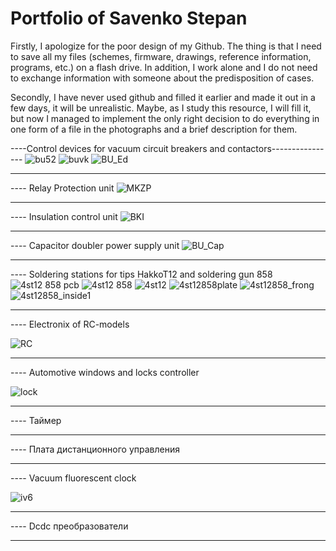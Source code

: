 # Portfolio of Savenko Stepan

  Firstly, I apologize for the poor design of my Github. The thing is that I need to save all my files (schemes, firmware, drawings, reference information, programs, etc.) on a flash drive. In addition, I work alone and I do not need to exchange information with someone about the predisposition of cases.
  
  Secondly, I have never used github and filled it earlier and made it out in a few days, it will be unrealistic. Maybe, as I study this resource, I will fill it, but now I managed to implement the only right decision to do everything in one form of a file in the photographs and a brief description for them.
  
  
  ----Control devices for vacuum circuit breakers and contactors----------------
  ![bu52](https://user-images.githubusercontent.com/121791547/210490596-3881d87b-d801-4a51-837d-11fdf1844f35.jpeg)
  ![buvk](https://user-images.githubusercontent.com/121791547/210490598-9fa4e61f-f78f-4776-9882-33edaa39c08e.jpeg)
  ![BU_Ed](https://user-images.githubusercontent.com/121791547/234201305-16a631b8-5b0f-4780-808f-ec246675285d.jpg)

  --------------------------------------------------------------
  
  ---- Relay Protection unit
  ![MKZP](https://user-images.githubusercontent.com/121791547/234201333-06819ec8-2ee3-4c8c-a3e7-47f0e624673c.jpg)

  --------------------------------------------------------------
  
  ---- Insulation control unit
  ![BKI](https://user-images.githubusercontent.com/121791547/234201496-c1c49d13-8182-4b3a-88aa-3e812e65219a.jpg)

  --------------------------------------------------------------
  
  ---- Сapacitor doubler power supply unit
  ![BU_Cap](https://user-images.githubusercontent.com/121791547/234201859-690eb7f0-064d-40d7-8086-deb5a8e7fb48.jpg)

  --------------------------------------------------------------
   
  
  ---- Soldering stations for tips HakkoT12 and soldering gun 858
![4st12 858 pcb](https://user-images.githubusercontent.com/121791547/210490588-48078dfe-7a0b-4f98-97fd-dafd3ac99f27.jpeg)
![4st12 858](https://user-images.githubusercontent.com/121791547/210490593-a613565b-30e9-4f48-9818-d80680a75d74.jpeg)
![4st12](https://user-images.githubusercontent.com/121791547/210490595-426260a1-785e-4c41-8e07-e259f5e8527a.jpeg)
![4st12858plate](https://user-images.githubusercontent.com/121791547/233775082-4e7924a3-bd88-4e9e-aff1-ed65b07316c6.jpg)
![4st12858_frong](https://user-images.githubusercontent.com/121791547/233775085-62cc5792-8c5c-4b23-ad66-2859bcf97719.jpg)
![4st12858_inside1](https://user-images.githubusercontent.com/121791547/233775086-46f33b63-329b-472b-b838-a449388e827a.jpg)


--------------------------------------------------------------

  ---- Electronix of RC-models
  
  ![RC](https://user-images.githubusercontent.com/121791547/210490603-3deb1462-f6a2-4064-9905-683616ffaf7a.jpeg)
  
  --------------------------------------------------------------
  
  ---- Automotive windows and locks controller
 
 ![lock](https://user-images.githubusercontent.com/121791547/210490601-2aef58c9-fb07-4398-a64e-cb4fe9454be8.jpeg)
 
 --------------------------------------------------------------
 
 ---- Таймер
  
  --------------------------------------------------------------
  
 ---- Плата дистанционного управления
 
 --------------------------------------------------------------
 
 ---- Vacuum fluorescent clock
 
 ![iv6](https://user-images.githubusercontent.com/121791547/210490600-3ce1046d-d224-425e-84b3-e13fd351c043.jpeg)

--------------------------------------------------------------

---- Dcdc преобразователи
  
  
--------------------------------------------------------------
  
  
  





  

